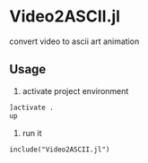 # Video2ASCII.jl
convert video to ascii art animation


## Usage

1. activate project environment
```julia
]activate .
up
```

1. run it
```
include("Video2ASCII.jl")
```


